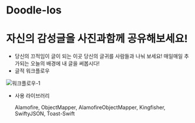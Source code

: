 # Doodle-Ios

# 자신의 감성글을 사진과함께 공유해보세요!
* 당신의 끄적임이 글이 되는 이곳
  당신의 글귀를 사람들과 나눠 보세요!
  매일매일 추가되는 오늘의 배경에 내 글을 써봅시다!
* 글적 워크플로우

![워크플로우-1](Doodle_iOS/image/워크플로우-1.png)

* 사용 라이브러리 

  Alamofire, ObjectMapper, AlamofireObjectMapper, Kingfisher, SwiftyJSON, Toast-Swift

  
